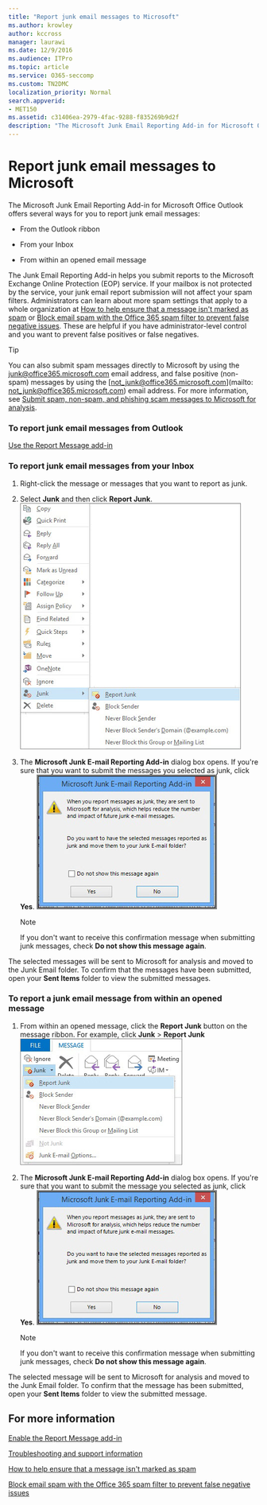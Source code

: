```yaml
---
title: "Report junk email messages to Microsoft"
ms.author: krowley
author: kccross
manager: laurawi
ms.date: 12/9/2016
ms.audience: ITPro
ms.topic: article
ms.service: O365-seccomp
ms.custom: TN2DMC
localization_priority: Normal
search.appverid:
- MET150
ms.assetid: c31406ea-2979-4fac-9288-f835269b9d2f
description: "The Microsoft Junk Email Reporting Add-in for Microsoft Office Outlook offers several ways for you to report junk email messages:"
---
```


# Report junk email messages to Microsoft

The Microsoft Junk Email Reporting Add-in for Microsoft Office Outlook offers several ways for you to report junk email messages:
  
- From the Outlook ribbon
    
- From your Inbox
    
- From within an opened email message
    
The Junk Email Reporting Add-in helps you submit reports to the Microsoft Exchange Online Protection (EOP) service. If your mailbox is not protected by the service, your junk email report submission will not affect your spam filters. Administrators can learn about more spam settings that apply to a whole organization at [How to help ensure that a message isn't marked as spam](https://go.microsoft.com/fwlink/p/?LinkId=534224) or [Block email spam with the Office 365 spam filter to prevent false negative issues](https://go.microsoft.com/fwlink/p/?LinkId=534225). These are helpful if you have administrator-level control and you want to prevent false positives or false negatives.
  
> [!TIP]
> You can also submit spam messages directly to Microsoft by using the [junk@office365.microsoft.com](mailto:junk@office365.microsoft.com) email address, and false positive (non-spam) messages by using the [not_junk@office365.microsoft.com](mailto: not_junk@office365.microsoft.com) email address. For more information, see [Submit spam, non-spam, and phishing scam messages to Microsoft for analysis](submit-spam-non-spam-and-phishing-scam-messages-to-microsoft-for-analysis.md). 
  
### To report junk email messages from Outlook

[Use the Report Message add-in](https://support.office.com/article/b5caa9f1-cdf3-4443-af8c-ff724ea719d2) 
  
### To report junk email messages from your Inbox

1. Right-click the message or messages that you want to report as junk.
    
2. Select **Junk** and then click **Report Junk**.
    ![Report junk messages from your Inbox](media/EOP-Outlook-Junk-Reporting-Tool-3.jpg)
  
3. The **Microsoft Junk E-mail Reporting Add-in** dialog box opens. If you're sure that you want to submit the messages you selected as junk, click **Yes**.
    ![Confirm report as junk](media/EOP-Outlook-Junk-Reporting-Tool-2.jpg)
  
    > [!NOTE]
    > If you don't want to receive this confirmation message when submitting junk messages, check **Do not show this message again**. 
  
The selected messages will be sent to Microsoft for analysis and moved to the Junk Email folder. To confirm that the messages have been submitted, open your **Sent Items** folder to view the submitted messages. 
  
### To report a junk email message from within an opened message

1. From within an opened message, click the **Report Junk** button on the message ribbon. For example, click **Junk** \> **Report Junk**
    ![Report a junk email from within a message](media/EOP-Outlook-Junk-Reporting-Tool-4.jpg)
  
2. The **Microsoft Junk E-mail Reporting Add-in** dialog box opens. If you're sure that you want to submit the message you selected as junk, click **Yes**.
    ![Confirm report as junk](media/EOP-Outlook-Junk-Reporting-Tool-2.jpg)
  
    > [!NOTE]
    > If you don't want to receive this confirmation message when submitting junk messages, check **Do not show this message again**. 
  
The selected message will be sent to Microsoft for analysis and moved to the Junk Email folder. To confirm that the message has been submitted, open your **Sent Items** folder to view the submitted message. 
  
## For more information

[Enable the Report Message add-in](https://support.office.com/article/4250c4bc-6102-420b-9e0a-a95064837676)
  
[Troubleshooting and support information](troubleshooting-and-support-information.md)
  
[How to help ensure that a message isn't marked as spam](https://go.microsoft.com/fwlink/p/?LinkId=534224)
  
[Block email spam with the Office 365 spam filter to prevent false negative issues](https://go.microsoft.com/fwlink/p/?LinkId=534225)
  

